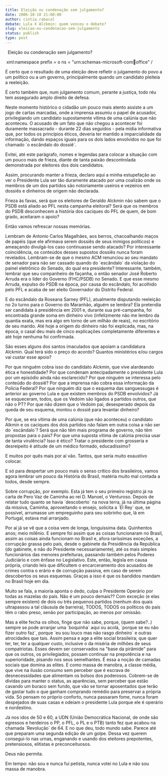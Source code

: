 ```yaml
---
title: Eleição ou condenação sem julgamento?
date: 2006-10-10 21:00:00
author: cintia.rabacal
debate: Lula X Alckmin: quem venceu o debate?
slug: eleicao-ou-condenacao-sem-julgamento
status: publish 
type: post
---
```


 
Eleição ou condenação sem julgamento?


 xml:namespace prefix = o ns = "urn:schemas-microsoft-com:office:office" /


É certo que o resultado de uma eleição deve refletir o julgamento do povo a um político ou a um governo, principalmente quando um candidato pleiteia a reeleição.


É certo também que, num julgamento comum, perante a justiça, todo réu tem assegurado amplo direito de defesa.


Neste momento histórico o cidadão um pouco mais atento assiste a um jogo de cartas marcadas, onde a imprensa assumiu o papel de acusador, privilegiando um candidato supostamente vítima de uma calúnia que não aconteceu. O acusado de um fato que não chegou a acontecer foi duramente massacrado - durante 22 dias seguidos - pela mídia informativa que, por todos os princípios éticos, deveria ter mantido a imparcialidade da informação, dando espaços iguais para os dois lados envolvidos no que foi chamado ´o escândalo do dossiê´.


Evitei, até este parágrafo, nomes e legendas para colocar a situação com um pouco mais de frieza, diante de tanta paixão descontrolada demonstrada por eleitores dos dois candidatos.


Assim, procurando manter a frieza, declaro aqui a minha estupefação ao ver o Presidente Lula ser tão duramente atacado por uma coalizão onde os membros de um dos partidos são notoriamente useiros e vezeiros em dossiês e dinheiros de origem não declarada.


Frieza às favas, será que os eleitores de Geraldo Alckmin não sabem que o PSDB está aliado ao PFL nesta campanha eleitoral? Será que os membros do PSDB desconhecem a história dos caciques do PFL de quem, de bom grado, aceitaram o apoio?


Então vamos refrescar nossas memórias. 


Lembram de Antonio Carlos Magalhães, aos berros, chacoalhando maços de papéis (que ele afirmava serem dossiês de seus inimigos políticos) e ameaçando divulgá-los caso continuasse sendo atacado? Por interessante coincidência, os conteúdos desses supostos dossiês nunca foram revelados. Lembram-se de que o mesmo ACM renunciou ao seu mandato de senador para não ser cassado quando do ´escândalo´ da violação do painel eletrônico do Senado, do qual era presidente? Interessante, também, lembrar que seu companheiro de façanha, o então senador José Roberto Arruda era o líder do Governo (FHC/PSDB) no Senado. E que esse mesmo Arruda, expulso do PSDB na época, por causa do escândalo, foi acolhido pelo PFL e acaba de ser eleito Governador do Distrito Federal.


E do escândalo da Roseana Sarney (PFL), atualmente disputando reeleição no 2o turno para o Governo do Maranhão, alguém se lembra? Ela pretendia ser candidata à presidência em 2001 e, durante sua pré-campanha, foi encontrada grande soma em dinheiro vivo (infelizmente não me lembro da quantia exata, mas era algo em torno de um milhão de reais), no escritório de seu marido. Até hoje a origem do dinheiro não foi explicada, mas, na época, o casal deu mais de cinco explicações completamente diferentes e até hoje nenhuma foi confirmada.


São esses alguns dos santos imaculados que apoiam a candidatura Alckmin. Qual terá sido o preço do acordo? Quantos ministérios e/ou cargos vai custar esse apoio?


Por que ninguém cobra isso do candidato Alckmin, que vive alardeando ética e honestidade? Por que condenam antecipadamente o presidente Lula por um episódio ainda não esclarecido? Por que ninguém se interessa pelo conteúdo do dossiê? Por que a imprensa não cobra essa informação da Polícia Federal? Por que ninguém diz que o esquema das sanguessugas é anterior ao governo Lula e que existem membros do PSDB envolvidos? Já se esqueceram, todos, que os Vedoim são ligados a partidos outros, que não o PT? Por que não dizem que o Vedoim pai, desesperado depois da queda de seu esquema, montou o dossiê para levantar dinheiro? 


Por que, se era vítima de uma calúnia (que não aconteceu) o candidato Alkmin e os caciques dos dois partidos não falam em outra coisa a não ser do ´escândalo´? Será que não têm mais programa de governo, não têm propostas para o país? Por que uma suposta vítima de calúnia precisa usar de tanta virulência? Isso é ético? Tratar o presidente com grosseria e desreipeito é atitude de um médico formado, educadíssimo?


E muitos por quês mais por aí vão. Tantos, que seria muito exaustivo colocar.


E só para despertar um pouco mais o senso crítico dos brasileiros, vamos agora lembrar um pouco da História do Brasil, matéria muito mal contada a todos, desde sempre.


Sobre corrupção, por exemplo. Esta já tem o seu primeiro registro já na carta de Pero Vaz de Caminha ao rei D. Manoel, o Venturoso. Depois de relatar tudo quanto se havia ´descoberto´ na nova terra, já na última página da missiva, Caminha, aproveitando o ensejo, solicita a ´El Rey´ que, se possível, arrumasse um empreguinho para seu sobrinho que, lá em Portugal, estava mal arranjado. 


Por aí já se vê que a coisa vem de longa, longuíssima data. Quinhentos anos; meio milênio. E sempre foi assim que as coisas funcionaram no Brasil, assim as coisas ainda funcionam no Brasil e, afora raríssimas exceções, a corrupção grassa pelo país, desde o gabinete da Presidência da República (do gabinete, e não do Presidente necessariamente), até os mais simples funcionários das menores prefeituras, passando também pelos Poderes Judiciário e com ênfase no Legislativo. Este, então, legisla em causa própria, criando leis que dificultem o encarceramento dos acusados de crimes contra o erário e de corrupção passiva, em caso de serem descobertos os seus esquemas. Graças a isso é que os bandidos mandam no Brasil hoje em dia.


Muito se fala, a maioria aponta o dedo, culpa o Presidente Operário por todas as mazelas do país. Não é um pouco demais?? Com exceção (e elas sempre existem) de dois ou três pequenos partidos (nenhum dos quais ultrapassou a tal cláusula de barreira), TODOS, TODOS os políticos do país têm o rabo preso, senão por participação, ao menos por omissão.


Mas a elite fecha os olhos, finge que não sabe, porque, (quem sabe?..) sempre se pode arranjar uma ´boquinha´ aqui ou acolá, ´porque se eu não fizer outro faz´, porque ´eu sou louco mas não rasgo dinheiro´ e outras atrocidades que tais. Assim pensa e age a elite social brasileira; que quer ter, ter, ter a qualquer custo, inclusive o da miséria de milhões de seus compatriotas. Esses devem ser conservados na "base da pirâmide" para que os outros, os privilegiados, possam continuar na prepotência e na superioridade, pisando nos seus semelhantes. É essa a noção de camadas sociais que domina as elites. E como massa de manobra, a classe média, que vive na ilusão consumo sem perceber que é escrava de desnecessidades que alimentam os bolsos dos poderosos. Cobrem-se de dívidas para manter o status, as aparências, sem perceber que estão cavando um buraco sem fundo, que vão se tornar aposentados que terão de gastar tudo o que ganham comprando remédio para preservar a própria vida. Só pensam no próprio conforto, nunca passaram fome, nunca foram despejados de suas casas e odeiam o presidente Lula porque ele é operário e nordestino. 


Já nos idos de 50 e 60, a UDN (União Democrática Nacional, de onde são egressos e herdeiros o PP, o PFL, o PL e o PTB) tanto fez que acabou na chamada ´Revolução´ de 64. E no que deu, todo mundo sabe. Parece até que preparam uma segunda edição de um golpe. Dessa vez querem consegui-lo nas urnas, enganando e usando dos eleitores prepotentes, pretensiosos, elitistas e preconceituosos. 


Deus não permita.


Em tempo: não sou e nunca fui petista, nunca votei no Lula e não sou massa de manobra.


